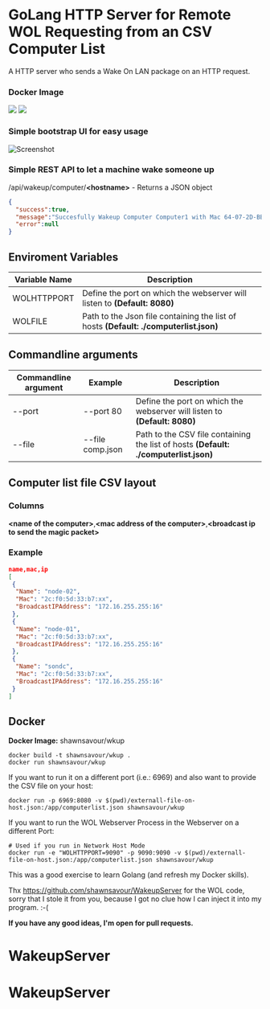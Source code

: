 # GoLang HTTP Server for Remote WOL Requesting from an CSV Computer List

A HTTP server who sends a Wake On LAN package on an HTTP request.

### Docker Image

[![](https://images.microbadger.com/badges/version/shawnsavour/wkup.svg)](https://hub.docker.com/repository/docker/shawnsavour/wkup "https://hub.docker.com/repository/docker/shawnsavour/wkup") [![](https://images.microbadger.com/badges/image/shawnsavour/wkup.svg)](https://hub.docker.com/repository/docker/shawnsavour/wkup "https://hub.docker.com/repository/docker/shawnsavour/wkup")

### Simple bootstrap UI for easy usage

![Screenshot](https://github.com/shawnsavour/wkup/raw/master/screenshot.PNG)

### Simple REST API to let a machine wake someone up

/api/wakeup/computer/**&lt;hostname&gt;** -  Returns a JSON object

```json
{
  "success":true,
  "message":"Succesfully Wakeup Computer Computer1 with Mac 64-07-2D-BB-BB-BF on Broadcast IP 192.168.10.254:9",
  "error":null
}
```

## Enviroment Variables

| Variable Name | Description |
| ------------- | ------------------------------------------------------------------------------- |
| WOLHTTPPORT   | Define the port on which the webserver will listen to **(Default: 8080)**       |
| WOLFILE       | Path to the Json file containing the list of hosts **(Default: ./computerlist.json)** |


## Commandline arguments

| Commandline argument | Example          | Description                                                                            |
| -------------------- | ---------------- | -------------------------------------------------------------------------------------- |
| --port               | --port 80        | Define the port on which the webserver will listen to **(Default: 8080)**              |
| --file               | --file comp.json  | Path to the CSV file containing the list of hosts **(Default: ./computerlist.json)**        |

## Computer list file CSV layout

### Columns
__&lt;name of the computer&gt;__,__&lt;mac address of the computer&gt;__,__&lt;broadcast ip to send the magic packet&gt;__


### Example
```json
name,mac,ip
[
 {
  "Name": "node-02",
  "Mac": "2c:f0:5d:33:b7:xx",
  "BroadcastIPAddress": "172.16.255.255:16"
 },
 {
  "Name": "node-01",
  "Mac": "2c:f0:5d:33:b7:xx",
  "BroadcastIPAddress": "172.16.255.255:16"
 },
 {
  "Name": "sondc",
  "Mac": "2c:f0:5d:33:b7:xx",
  "BroadcastIPAddress": "172.16.255.255:16"
 }
]
```

## Docker

**Docker Image:** shawnsavour/wkup

```
docker build -t shawnsavour/wkup .
docker run shawnsavour/wkup
```
If you want to run it on a different port (i.e.: 6969) and also want to provide the CSV file on your host:

```
docker run -p 6969:8080 -v $(pwd)/externall-file-on-host.json:/app/computerlist.json shawnsavour/wkup
```

If you want to run the WOL Webserver Process in the Webserver on a different Port:

```
# Used if you run in Network Host Mode
docker run -e "WOLHTTPPORT=9090" -p 9090:9090 -v $(pwd)/externall-file-on-host.json:/app/computerlist.json shawnsavour/wkup
```

This was a good exercise to learn Golang (and refresh my Docker skills).

Thx https://github.com/shawnsavour/WakeupServer for the WOL code, sorry that I stole it from you, because I got no clue how I can inject it into my program. :-(

**If you have any good ideas, I'm open for pull requests.**
# WakeupServer
# WakeupServer

